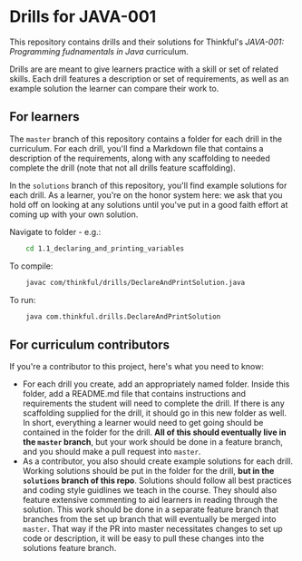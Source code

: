 # Drills for JAVA-001

This repository contains drills and their solutions for Thinkful's *JAVA-001: Programming fudnamentals in Java* curriculum.

Drills are are meant to give learners practice with a skill or set of related skills. Each drill features a description or set of requirements, as well as an example solution the learner can compare their work to.

## For learners

The `master` branch of this repository contains a folder for each drill in the curriculum. For each drill, you'll find a Markdown file that contains a description of the requirements, along with any scaffolding to needed complete the drill (note that not all drills feature scaffolding).

In the `solutions` branch of this repository, you'll find example solutions for each drill. As a learner, you're on the honor system here: we ask that you hold off on looking at any solutions until you've put in a good faith effort at coming up with your own solution.

Navigate to folder - e.g.:

```bash
	cd 1.1_declaring_and_printing_variables
```

To compile:
```bash
	javac com/thinkful/drills/DeclareAndPrintSolution.java
```

To run:
```bash
	java com.thinkful.drills.DeclareAndPrintSolution
```

## For curriculum contributors

If you're a contributor to this project, here's what you need to know:

- For each drill you create, add an appropriately named folder. Inside this folder, add a README.md file that contains instructions and requirements the student will need to complete the drill. If there is any scaffolding supplied for the drill, it should go in this new folder as well. In short, everything a learner would need to get going  should be contained in the folder for the drill. **All of this should eventually live in the `master` branch**, but your work should be done in a feature branch, and you should make a pull request into `master`.
- As a contributor, you also should create example solutions for each drill. Working solutions should be put in the folder for the drill, **but in the `solutions` branch of this repo**. Solutions should follow all best practices and coding style guidlines we teach in the course. They should also feature extensive commenting to aid learners in reading through the solution. This work should be done in a separate feature branch that branches from the set up branch that will eventually be merged into `master`. That way if the PR into master necessitates changes to set up code or description, it will be easy to pull these changes into the solutions feature branch.